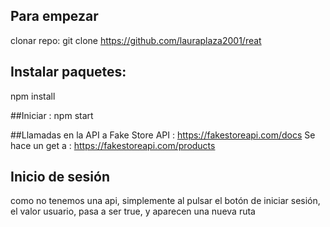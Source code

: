 

##  Para empezar
clonar repo:
git clone https://github.com/lauraplaza2001/reat

## Instalar paquetes:
npm install

##Iniciar :
npm start




##Llamadas en la API a Fake Store API : 
https://fakestoreapi.com/docs
 Se hace un get a : https://fakestoreapi.com/products


## Inicio de sesión
como no tenemos una api, simplemente al pulsar el botón de iniciar sesión, el valor usuario, pasa a ser true, y aparecen una nueva ruta 